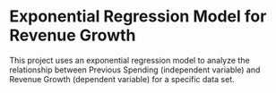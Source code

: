 # Exponential Regression Model for Revenue Growth
This project uses an exponential regression model to analyze the relationship between Previous Spending (independent variable) 
and Revenue Growth (dependent variable) for a specific data set.


